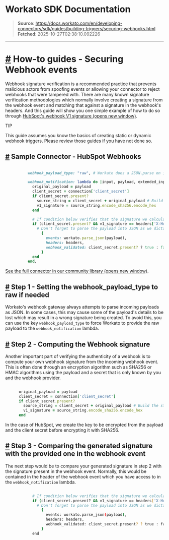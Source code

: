 # Workato SDK Documentation

> **Source**: https://docs.workato.com/en/developing-connectors/sdk/guides/building-triggers/securing-webhooks.html
> **Fetched**: 2025-10-27T02:38:10.092226

---

# [#](<#how-to-guides-securing-webhook-events>) How-to guides - Securing Webhook events

Webhook signature verification is a recommended practice that prevents malicious actors from spoofing events or allowing your connector to reject webhooks that were tampered with. There are many known signature verification methodologies which normally involve creating a signature from the webhook event and matching that against a signature in the webhook's headers. And this guide will show you one simple example of how to do so through [HubSpot's webhook V1 signature (opens new window)](<https://developers.hubspot.com/docs/api/webhooks/validating-requests#validate-requests-using-the-v1-request-signature>).

TIP

This guide assumes you know the basics of creating static or dynamic webhook triggers. Please review those guides if you have not done so.

## [#](<#sample-connector-hubspot-webhooks>) Sample Connector - HubSpot Webhooks
```ruby
 
          webhook_payload_type: "raw", # Workato does a JSON.parse on incoming webhooks but we need to calculate the signature based on the raw payload

          webhook_notification: lambda do |input, payload, extended_input_schema, extended_output_schema, headers, params, connection, webhook_subscribe_output|
            original_payload = payload
            client_secret = connection['client_secret'] 
            if client_secret.present?
              source_string = client_secret + original_payload # Build the string to SHA256 which is a concatenation of client secret + payload
              v1_signature = source_string.encode_sha256.encode_hex
            end

            # If condition below verifies that the signature we calculated is the same as the X-Hubspot-Signature we got in the webhook event
            if (client_secret.present? && v1_signature == headers['X-Hubspot-Signature']) 
              # Don't forget to parse the payload into JSON as we dictated that the payload would be `raw`
                { 
                  events: workato.parse_json(payload),
                  headers: headers,
                  webhook_validated: client_secret.present? ? true : false
                }
            end
          end,


```

[See the full connector in our community library (opens new window)](<https://app.workato.com/custom_adapters/543633/details?community=true>).

## [#](<#step-1-setting-the-webhook-payload-type-to-raw-if-needed>) Step 1 - Setting the webhook_payload_type to raw if needed

Workato's webhook gateway always attempts to parse incoming payloads as JSON. In some cases, this may cause some of the payload's details to be lost which may result in a wrong signature being created. To avoid this, you can use the key `webhook_payload_type` to force Workato to provide the raw payload to the `webhook_notification` lambda.

## [#](<#step-2-computing-the-webhook-signature>) Step 2 - Computing the Webhook signature

Another important part of verifying the authenticity of a webhook is to compute your own webhook signature from the incoming webhook event. This is often done through an encryption algorithm such as SHA256 or HMAC algorithms using the payload and a secret that is only known by you and the webhook provider.
```ruby
 
      original_payload = payload
      client_secret = connection['client_secret'] 
      if client_secret.present?
        source_string = client_secret + original_payload # Build the string to SHA256 which is a concatenation of client secret + payload
        v1_signature = source_string.encode_sha256.encode_hex
      end


```

In the case of HubSpot, we create the key to be encrypted from the payload and the client secret before encrypting it with SHA256.

## [#](<#step-3-comparing-the-generated-signature-with-the-provided-one-in-the-webhook-event>) Step 3 - Comparing the generated signature with the provided one in the webhook event

The next step would be to compare your generated signature in step 2 with the signature present in the webhook event. Normally, this would be contained in the header of the webhook event which you have access to in the `webhook_notification` lambda.
```bash
 
            # If condition below verifies that the signature we calculated is the same as the X-Hubspot-Signature we got in the webhook event
            if (client_secret.present? && v1_signature == headers['X-Hubspot-Signature']) 
              # Don't forget to parse the payload into JSON as we dictated that the payload would be `raw`
                { 
                  events: workato.parse_json(payload),
                  headers: headers,
                  webhook_validated: client_secret.present? ? true : false
                }
            end


```

